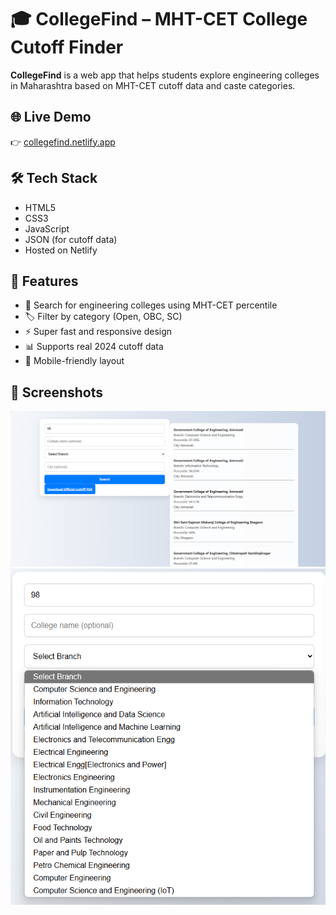 # 🎓 CollegeFind – MHT-CET College Cutoff Finder

**CollegeFind** is a web app that helps students explore engineering colleges in Maharashtra based on MHT-CET cutoff data and caste categories.

## 🌐 Live Demo
👉 [collegefind.netlify.app](https://collegefind.netlify.app)

## 🛠 Tech Stack
- HTML5
- CSS3
- JavaScript
- JSON (for cutoff data)
- Hosted on Netlify

## 🚀 Features
- 🎯 Search for engineering colleges using MHT-CET percentile
- 🏷 Filter by category (Open, OBC, SC)
- ⚡ Super fast and responsive design
- 📊 Supports real 2024 cutoff data
- 📱 Mobile-friendly layout

## 📸 Screenshots
![Homepage Screenshot](Assets/screenshot1.png)  
![Filter Feature](Assets/screenshot2.png)


